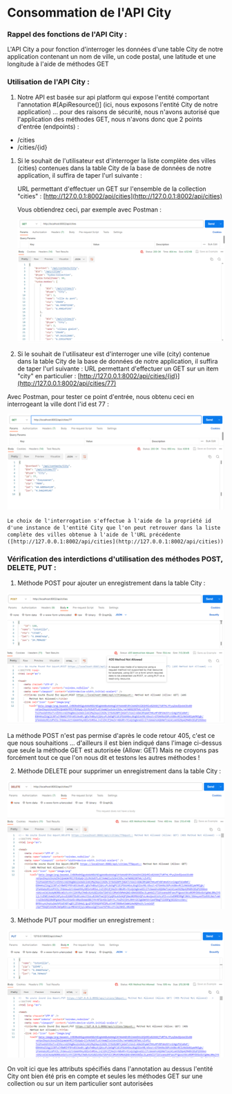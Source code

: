# Consommation de l'API City

### Rappel des fonctions de l'API City :
 L'API City a pour fonction d'interroger les données d'une table City de notre application contenant un nom de ville, un code postal, une latitude et une longitude à l'aide de méthodes GET

 ### Utilisation de l'API City :
 1. Notre API est basée sur api platform qui expose l'entité comportant l'annotation #[ApiResource()] (ici, nous exposons l'entité City de notre application) ... pour des raisons de sécurité, nous n'avons autorisé que l'application des méthodes GET, nous n'avons donc que 2 points d'entrée (endpoints) : 
 - /cities
 - /cities/{id}

 1. Si le souhait de l'utilisateur est d'interroger la liste complète des villes (cities) contenues dans la table City de la base de données de notre application, il suffira de taper l'url suivante :

    URL permettant d'effectuer un GET sur l'ensemble de la collection "cities" : [http://127.0.0.1:8002/api/cities](http://127.0.0.1:8002/api/cities)

    Vous obtiendrez ceci, par exemple avec Postman :

    ![Résultats de GET api/cities](imageJose.png)

1. Si le souhait de l'utilisateur est d'interroger une ville (city) contenue dans la table City de la base de données de notre application, il suffira de taper l'url suivante : 
URL permettant d'effectuer un GET sur un item "city" en particulier : [http://127.0.0.1:8002/api/cities/{id}](http://127.0.0.1:8002/api/cities/77)

Avec Postman, pour tester ce point d'entrée, nous obtenu ceci en interrogeant la ville dont l'id est 77 :

![Alt text](imageJose-1.png)

    Le choix de l'interrogation s'effectue à l'aide de la propriété id d'une instance de l'entité City que l'on peut retrouver dans la liste complète des villes obtenue à l'aide de l'URL précédente ([http://127.0.0.1:8002/api/cities](http://127.0.0.1:8002/api/cities))

### Vérification des interdictions d'utilisation des méthodes POST, DELETE, PUT :

1. Méthode POST pour ajouter un enregistrement dans la table City :

![Méthode POST refusée](imageJose-2.png)

La méthode POST n'est pas permise d'après le code retour 405, c'est ce que nous souhaitions ... d'ailleurs il est bien indiqué dans l'image ci-dessus que seule la méthode GET est autorisée (Allow: GET)
Mais ne croyons pas forcément tout ce que l'on nous dit et testons les autres méthodes !

2. Méthode DELETE pour supprimer un enregistrement dans la table City :

![Méthode DELETE refusée](imageJose-3.png)

3. Méthode PUT pour modifier un enregistrement :

![Méthode PUT refusée](imageJose-4.png)

On voit ici que les attributs spécifiés dans l'annotation au dessus l'entité City ont bien été pris en compte et seules les méthodes GET sur une collection ou sur un item particulier sont autorisées


